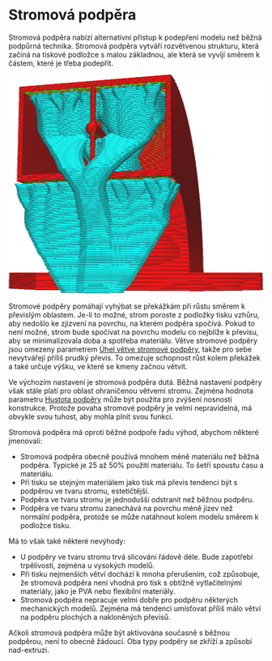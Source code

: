 Stromová podpěra
====
Stromová podpěra nabízí alternativní přístup k podepření modelu než běžná podpůrná technika. Stromová podpěra vytváří rozvětvenou strukturu, která začíná na tiskové podložce s malou základnou, ale která se vyvíjí směrem k částem, které je třeba podepřít.

![Stromová struktura podpírá převis](../../../articles/images/support_tree_enable.png)

Stromové podpěry pomáhají vyhýbat se překážkám při růstu směrem k převislým oblastem. Je-li to možné, strom poroste z podložky tisku vzhůru, aby nedošlo ke zjizvení na povrchu, na kterém podpěra spočívá. Pokud to není možné, strom bude spočívat na povrchu modelu co nejblíže k převisu, aby se minimalizovala doba a spotřeba materiálu. Větve stromové podpěry jsou omezeny parametrem [Úhel větve stromové podpěry](support_tree_angle.md), takže pro sebe nevytvářejí příliš prudký převis. To omezuje schopnost růst kolem překážek a také určuje výšku, ve které se kmeny začnou větvit.

Ve výchozím nastavení je stromová podpěra dutá. Běžná nastavení podpěry však stále platí pro oblast ohraničenou větvemi stromu. Zejména hodnota parametru [Hustota podpěry](../support/support_infill_rate.md) může být použita pro zvýšení nosnosti konstrukce. Protože povaha stromové podpěry je velmi nepravidelná, má obvykle svou tuhost, aby mohla plnit svou funkci.

Stromová podpěra má oproti běžné podpoře řadu výhod, abychom některé jmenovali:
* Stromová podpěra obecně používá mnohem méně materiálu než běžná podpěra. Typické je 25 až 50% použití materiálu. To šetří spoustu času a materiálu.
* Při tisku se stejným materiálem jako tisk má převis tendenci být s podpěrou ve tvaru stromu, estetičtější.
* Podpěra ve tvaru stromu je jednodušší odstranit než běžnou podpěru.
* Podpěra ve tvaru stromu zanechává na povrchu méně jizev než normální podpěra, protože se může natáhnout kolem modelu směrem k podložce tisku.

Má to však také některé nevýhody:
* U podpěry ve tvaru stromu trvá slicování řádově déle. Bude zapotřebí trpělivosti, zejména u vysokých modelů.
* Při tisku nejmenších větví dochází k mnoha přerušením, což způsobuje, že stromová podpěra není vhodná pro tisk s obtížně vytlačitelnými materiály, jako je PVA nebo flexibilní materiály.
* Stromová podpěra nepracuje velmi dobře pro podpěru některých mechanických modelů. Zejména má tendenci umísťovat příliš málo větví na podpěru plochých a nakloněných převisů.

Ačkoli stromová podpěra může být aktivována současně s běžnou podpěrou, není to obecně žádoucí. Oba typy podpěry se zkříží a způsobí nad-extruzi.
